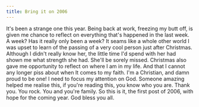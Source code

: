 ```yaml
---
title: Bring it on 2006
---
```

It's been a strange one this year. Being back at work, freezing my butt off, is given me chance to reflect on everything that's happened in the last week. A week? Has it really only been a week? It seams like a whole other world I was upset to learn of the passing of a very cool person just after Christmas. Although I didn't really know her, the little time I'd spend with her had shown me what strength she had. She'll be sorely missed. Christmas also gave me opportunity to reflect on where I am in my life. And that I cannot any longer piss about when It comes to my faith. I'm a Christian, and damn proud to be one! I need to focus my attention on God. Someone amazing helped me realise this, if you're reading this, you know who you are. Thank you. You rock. You and you're family. So this is it, the first post of 2006, with hope for the coming year. God bless you all.